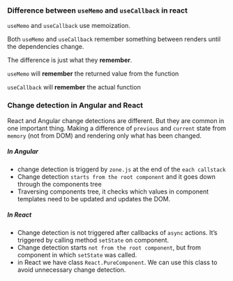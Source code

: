 ### Difference between `useMemo` and `useCallback` in react

`useMemo` and `useCallback` use memoization.

Both `useMemo` and `useCallback` remember something between renders until the dependencies change.

The difference is just what they **remember**.

`useMemo` will **remember** the returned value from the function

`useCallback` will **remember** the actual function

### Change detection in Angular and React

React and Angular change detections are different. But they are common in one important thing. Making a difference of `previous` and `current` state from `memory` (not from DOM) and rendering only what has been changed. 

##### In Angular

* change detection is triggerd by `zone.js` at the end of the `each callstack`
* Change detection `starts from the root component` and it goes down through the components tree
* Traversing components tree, it checks which values in component templates need to be updated and updates the DOM.

##### In React

* Change detection is not triggered after callbacks of `async` actions. It’s triggered by calling method `setState` on component.
* Change detection starts `not from the root component`, but from component in which `setState` was called.
*  in React we have class `React.PureComponent`. We can use this class to avoid unnecessary change detection.
